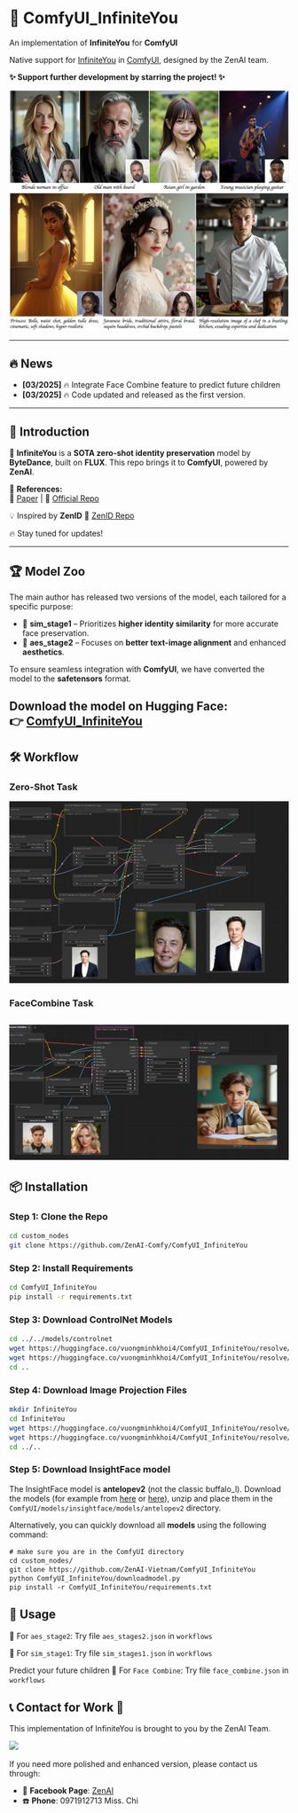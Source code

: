 # 🚀 ComfyUI_InfiniteYou
An implementation of **InfiniteYou** for **ComfyUI**

Native support for [InfiniteYou](https://github.com/bytedance/InfiniteYou) in [ComfyUI](https://github.com/comfyanonymous/ComfyUI), designed by the ZenAI team.  


**✨ Support further development by starring the project! ✨**


![teaser](https://github.com/ZenAI-Comfy/ComfyUI_InfiniteYou/blob/main/assets/teaser.jpg)

---

## 🔥 News
- **[03/2025]** 🔥 Integrate Face Combine feature to predict future children
- **[03/2025]** 🔥 Code updated and released as the first version.

---

## 📜 Introduction  

🚀 **InfiniteYou** is a **SOTA zero-shot identity preservation** model by **ByteDance**, built on **FLUX**. This repo brings it to **ComfyUI**, powered by **ZenAI**.  

🔗 **References:**  
📄 [Paper](https://arxiv.org/abs/2503.16418) | 💾 [Official Repo](https://github.com/bytedance/InfiniteYou)  

💡 Inspired by **ZenID** 🔗 [ZenID Repo](https://github.com/vuongminh1907/ComfyUI_ZenID)  

🔥 Stay tuned for updates!  

---

## 🏆 Model Zoo

The main author has released two versions of the model, each tailored for a specific purpose:  

- 🔹 **sim_stage1** – Prioritizes **higher identity similarity** for more accurate face preservation.  
- 🎨 **aes_stage2** – Focuses on **better text-image alignment** and enhanced **aesthetics**.  

To ensure seamless integration with **ComfyUI**, we have converted the model to the **safetensors** format. 


**Download the model on Hugging Face:**  
👉 [ComfyUI_InfiniteYou](https://huggingface.co/vuongminhkhoi4/ComfyUI_InfiniteYou) 
---

## 🛠️ Workflow
### **Zero-Shot Task**
![Musk](https://github.com/ZenAI-Comfy/ComfyUI_InfiniteYou/blob/main/assets/musk.png)

### **FaceCombine Task**
![Children](https://github.com/ZenAI-Comfy/ComfyUI_InfiniteYou/blob/main/assets/face_combine_workflow.png)
---

## 📦 Installation

### Step 1: Clone the Repo
```bash
cd custom_nodes
git clone https://github.com/ZenAI-Comfy/ComfyUI_InfiniteYou
```
### Step 2: Install Requirements
```bash
cd ComfyUI_InfiniteYou
pip install -r requirements.txt
```

### Step 3: Download ControlNet Models
```bash
cd ../../models/controlnet
wget https://huggingface.co/vuongminhkhoi4/ComfyUI_InfiniteYou/resolve/main/aes_stage2_control_net/aes_stage2_control.safetensors
wget https://huggingface.co/vuongminhkhoi4/ComfyUI_InfiniteYou/resolve/main/sim_stage1_control_net/sim_stage1_control_net.safetensors
cd ..
```
### Step 4: Download Image Projection Files
```bash
mkdir InfiniteYou
cd InfiniteYou
wget https://huggingface.co/vuongminhkhoi4/ComfyUI_InfiniteYou/resolve/main/aes_stage2_control_net/aes_stage2_img_proj.bin
wget https://huggingface.co/vuongminhkhoi4/ComfyUI_InfiniteYou/resolve/main/sim_stage1_control_net/sim_stage1_img_proj.bin
cd ../..
```
### Step 5: Download InsightFace model
The InsightFace model is **antelopev2** (not the classic buffalo_l). Download the models (for example from [here](https://drive.google.com/file/d/18wEUfMNohBJ4K3Ly5wpTejPfDzp-8fI8/view?usp=sharing) or [here](https://huggingface.co/MonsterMMORPG/tools/tree/main)), unzip and place them in the `ComfyUI/models/insightface/models/antelopev2` directory.

Alternatively, you can quickly download all **models** using the following command:
```
# make sure you are in the ComfyUI directory
cd custom_nodes/
git clone https://github.com/ZenAI-Vietnam/ComfyUI_InfiniteYou
python ComfyUI_InfiniteYou/downloadmodel.py
pip install -r ComfyUI_InfiniteYou/requirements.txt
```

## 🧭 Usage

🔹 For `aes_stage2`: Try file `aes_stages2.json` in `workflows`

🔹 For `sim_stage1`: Try file `sim_stages1.json` in `workflows`

Predict your future children
🔹 For `Face Combine`: Try file `face_combine.json` in `workflows`



## 📞 Contact for Work 🌟
This implementation of InfiniteYou is brought to you by the ZenAI Team.

<img src="https://github.com/vuongminh1907/ComfyUI_ZenID/blob/main/examples/zenai.png" width="400" />

If you need more polished and enhanced version, please contact us through:  
- 📱 **Facebook Page**: [ZenAI](https://web.facebook.com/zenai.vn)  
- ☎️ **Phone**: 0971912713 Miss. Chi  
